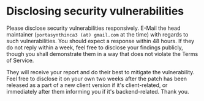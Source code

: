 # Disclosing security vulnerabilities

Please disclose security vulnerabilities responsively. E-Mail the head maintainer (`portasynthinca3 (at) gmail.com` at the time) with regards to such vulnerabilities. You should expect a response within 48 hours. If they do not reply within a week, feel free to disclose your findings publicly, though you shall demonstrate them in a way that does not violate the Terms of Service.

They will receive your report and do their best to mitigate the vulnerability. Feel free to disclose it on your own two weeks after the patch has been released as a part of a new client version if it's client-related, or immediately after them informing you if it's backend-related. Thank you.